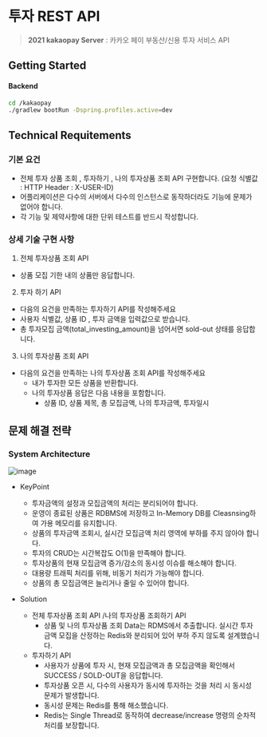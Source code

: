 # 투자 REST API
> **2021 kakaopay Server** : 카카오 페이 부동산/신용 투자 서비스 API

## Getting Started
#### Backend
``` bash
cd /kakaopay
./gradlew bootRun -Dspring.profiles.active=dev
```

## Technical Requitements
### 기본 요건
* 전체 투자 상품 조회 , 투자하기 , 나의 투자상품 조회 API 구현합니다. (요청 식별값 : HTTP Header : X-USER-ID)
* 어플리케이션은 다수의 서버에서 다수의 인스턴스로 동작하더라도 기능에 문제가 없어야 합니다.
* 각 기능 및 제약사항에 대한 단위 테스트를 반드시 작성합니다. 

### 상세 기술 구현 사항
1. 전체 투자상품 조회 API
* 상품 모집 기한 내의 상품만 응답합니다. 

2. 투자 하기 API
* 다음의 요건을 만족하는 투자하기 API를 작성해주세요
 * 사용자 식별값, 상품 ID , 투자 금액을 입력값으로 받습니다. 
 * 총 투자모집 금액(total_investing_amount)을 넘어서면 sold-out 상태를 응답합니다. 

3. 나의 투자상품 조회 API
* 다음의 요건을 만족하는 나의 투자상품 조회 API를 작성해주세요
  * 내가 투자한 모든 상품을 반환합니다. 
  * 나의 투자상품 응답은 다음 내용을 포함합니다. 
    * 상품 ID, 상품 제목, 총 모집금액, 나의 투자금액, 투자일시

## 문제 해결 전략
### System Architecture
![image](https://user-images.githubusercontent.com/16661906/111061607-99f1bb00-84e7-11eb-8108-3dcb005bc40c.png)

* KeyPoint
  * 투자금액의 설정과 모집금액의 처리는 분리되어야 합니다. 
  * 운영이 종료된 상품은 RDBMS에 저장하고 In-Memory DB를 Cleasnsing하여 가용 메모리를 유지합니다.
  * 상품의 투자금액 조회시, 실시간 모집금액 처리 영역에 부하를 주지 않아야 합니다.
  * 투자의 CRUD는 시간복잡도 O(1)을 만족해야 합니다. 
  * 투자상품의 현재 모집금액 증가/감소의 동시성 이슈를 해소해야 합니다. 
  * 대용량 트래픽 처리를 위해, 비동기 처리가 가능해야 합니다.
  * 상품의 총 모집금액은 늘리거나 줄일 수 있어야 합니다. 

* Solution
  * 전체 투자상품 조회 API /나의 투자상품 조회하기 API
    * 상품 및 나의 투자상품 조회 Data는 RDMS에서 추출합니다. 실시간 투자금액 모집을 산정하는 Redis와 분리되어 있어 부하 주지 않도록 설계했습니다. 
  * 투자하기 API
    * 사용자가 상품에 투자 시, 현재 모집금액과 총 모집금액을 확인해서 SUCCESS / SOLD-OUT을 응답합니다. 
    * 투자상품 오픈 시, 다수의 사용자가 동시에 투자하는 것을 처리 시 동시성 문제가 발생합니다.
    * 동시성 문제는 Redis를 통해 해소했습니다. 
    * Redis는 Single Thread로 동작하여 decrease/increase 명령의 순차적 처리를 보장합니다.
  
   
